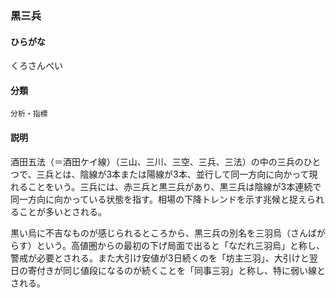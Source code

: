 <div style="display:none;">

## [あ行](securities-terms?id=あ行)
## [か行](securities-terms?id=か行)

</div>

### 黒三兵

#### ひらがな

くろさんぺい

#### 分類

`分析・指標`

#### 説明

酒田五法（＝酒田ケイ線）（三山、三川、三空、三兵、三法）の中の三兵のひとつで、三兵とは、陰線が3本または陽線が3本、並行して同一方向に向かって現れることをいう。三兵には、赤三兵と黒三兵があり、黒三兵は陰線が3本連続で同一方向に向かっている状態を指す。相場の下降トレンドを示す兆候と捉えられることが多いとされる。
 
黒い烏に不吉なものが感じられるところから、黒三兵の別名を三羽烏（さんばがらす）という。高値圏からの最初の下げ局面で出ると「なだれ三羽烏」と称し、警戒が必要とされる。また大引け安値が3日続くのを「坊主三羽」、大引けと翌日の寄付きが同じ値段になるのが続くことを「同事三羽」と称し、特に弱い線とされる。

<div style="display:none;">

## [さ行](securities-terms?id=さ行)
## [た行](securities-terms?id=た行)
## [な行](securities-terms?id=な行)
## [は行](securities-terms?id=は行)
## [ま行](securities-terms?id=ま行)
## [や行](securities-terms?id=や行)
## [ら行](securities-terms?id=ら行)
## [わ行](securities-terms?id=わ行)
## [英数字・記号](securities-terms?id=英数字・記号)

</div>

